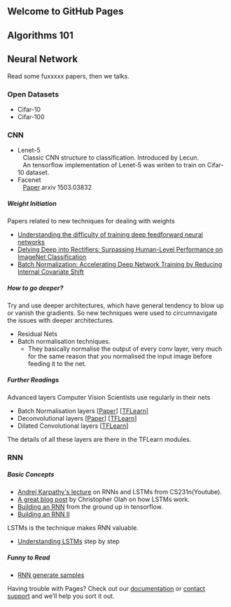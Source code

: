 ## Welcome to GitHub Pages

## Algorithms 101

## Neural Network
Read some fuxxxxx papers, then we talks.

### Open Datasets   
 + Cifar-10
 + Cifar-100
 
### CNN

- Lenet-5<br>
    Classic CNN structure to classification. Introduced by Lecun. <br>
    An tensorflow implementation of Lenet-5 was writen to train on Cifar-10 dataset.
- Facenet<br>
    [Paper](https://arxiv.org/abs/1503.03832) arxiv 1503.03832<br>

##### Weight Initiation
Papers related to new techniques for dealing with weights
- [Understanding the difficulty of training deep feedforward neural networks](http://jmlr.org/proceedings/papers/v9/glorot10a/glorot10a.pdf)
- [Delving Deep into Rectifiers: Surpassing Human-Level Performance on ImageNet Classification](https://arxiv.org/pdf/1502.01852v1.pdf)
- [Batch Normalization: Accelerating Deep Network Training by Reducing Internal Covariate Shift](https://arxiv.org/pdf/1502.03167v2.pdf)

##### How to go deeper?
Try and use deeper architectures, which have general tendency to blow up or vanish the gradients. So new techniques were used to  circumnavigate the issues with deeper architectures.
 - Residual Nets
 - Batch normalisation techniques. 
    * They basically normalise the output of every conv layer, very much for the same reason that you normalised the input image before feeding it to the net.

##### Further Readings
Advanced layers Computer Vision Scientists use regularly in their nets
 - Batch Normalisation layers \[[Paper](https://arxiv.org/pdf/1502.03167v3.pdf)\] \[[TFLearn](http://tflearn.org/layers/normalization/#batch-normalization)\]
 - Deconvolutional layers \[[Paper](http://www.matthewzeiler.com/pubs/cvpr2010/cvpr2010.pdf)\] \[[TFLearn](http://tflearn.org/layers/conv/#convolution-2d-transpose)\]
 - Dilated Convolutional layers \[[TFLearn](http://tflearn.org/layers/conv/#atrous-convolution-2d)\]
 
The details of all these layers are there in the TFLearn modules.

### RNN

##### Basic Concepts
 - [Andrej Karpathy's lecture](https://www.youtube.com/watch?v=iX5V1WpxxkY) on RNNs and LSTMs from CS231n(Youtube).
 - [A great blog post](http://colah.github.io/posts/2015-08-Understanding-LSTMs/) by Christopher Olah on how LSTMs work.
 - [Building an RNN](http://r2rt.com/recurrent-neural-networks-in-tensorflow-i.html) from the ground up in tensorflow.
 - [Building an RNN II](http://r2rt.com/recurrent-neural-networks-in-tensorflow-ii.html)

LSTMs is the technique makes RNN valuable.
 - [Understanding LSTMs](http://colah.github.io/posts/2015-08-Understanding-LSTMs/) step by step

##### Funny to Read
 - [RNN generate samples](http://karpathy.github.io/2015/05/21/rnn-effectiveness/)


Having trouble with Pages? Check out our [documentation](https://help.github.com/categories/github-pages-basics/) or [contact support](https://github.com/contact) and we’ll help you sort it out.
